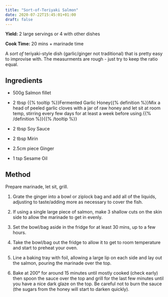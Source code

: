 ```yaml
---
title: "Sort-of-Teriyaki Salmon"
date: 2020-07-22T15:45:01+01:00
draft: false
---
```


**Yield:** 2 large servings or 4 with other dishes

**Cook Time:** 20 mins + marinade time


A _sort of_ teriyaki-style dish (garlic/ginger not traditional) that is pretty easy to improvise with. The measurments are rough - just try to keep the ratio equal.

## Ingredients

- 500g Salmon fillet

- 2 tbsp {{% tooltip %}}Fermented Garlic Honey{{% definition %}}Mix a head of peeled garlic cloves with a jar of raw honey and let sit at room temp, stirring every few days for at least a week before using.{{% /definition %}}{{% /tooltip %}}
 
- 2 tbsp Soy Sauce

- 2 tbsp Mirin

- 2.5cm piece Ginger

- 1 tsp Sesame Oil


## Method

Prepare marinade, let sit, grill.

1. Grate the ginger into a bowl or ziplock bag and add all of the liquids, adjusting to taste/adding more as necessary to cover the fish.
   
2. If using a single large piece of salmon, make 3 shallow cuts on the skin side to allow the marinade to get in evenly.
   
3. Set the bowl/bag aside in the fridge for at least 30 mins, up to a few hours.
   
4. Take the bowl/bag out the fridge to allow it to get to room temperature and start to preheat your oven.
   
5. Line a baking tray with foil, allowing a large lip on each side and lay out the salmon, pouring the marinade over the top.
   
6.  Bake at 200° for around 15 minutes until mostly cooked (check early) then spoon the sauce over the top and grill for the last few minutes until you have a nice dark glaze on the top. Be careful not to burn the sauce (the sugars from the honey will start to darken quickly). 
